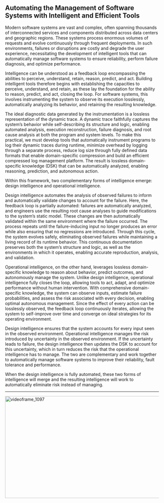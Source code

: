 Automating the Management of Software Systems with Intelligent and Efficient Tools
--------------
Modern software systems are vast and complex, often spanning thousands of interconnected services and components distributed across data centers and geographic regions. These systems process enormous volumes of requests and evolve continuously through frequent deployments. In such environments, failures or disruptions are costly and degrade the user experience, necessitating the development of intelligent tools that can automatically manage software systems to ensure reliability, perform failure diagnosis, and optimize performance.

Intelligence can be understood as a feedback loop encompassing the abilities to perceive, understand, retain, reason, predict, and act. Building intelligent tools therefore begins with establishing the capacities to perceive, understand, and retain, as these lay the foundation for the ability to reason, predict, and act, closing the loop. For software systems, this involves instrumenting the system to observe its execution losslessly, automatically analyzing its behavior, and retaining the resulting knowledge.

The ideal diagnostic data generated by the instrumentation is a lossless representation of the dynamic trace. A dynamic trace faithfully captures the system’s behavior while self-describing its structure and logic, enabling automated analysis, execution reconstruction, failure diagnosis, and root cause analysis at both the program and system levels. To make this practical, we must develop tools that automatically instrument programs to log their dynamic traces during runtime, minimize overhead by logging through a separate process, reduce log size through fully defined data formats that enable domain-specific compression and build an efficient compressed log management platform. The result is lossless domain-specific knowledge (DSK) that can be automatically analyzed, enabling reasoning, prediction, and autonomous action.

Within this framework, two complementary forms of intelligence emerge: design intelligence and operational intelligence.

Design intelligence automates the analysis of observed failures to inform and automatically validate changes to account for the failure. Here, the feedback loop is partially automated: failures are automatically analyzed, and engineers use the resulting root cause analyses to guide modifications to the system’s static model. These changes are then automatically validated within the same environment where the failure occurred. The process repeats until the failure-inducing input no longer produces an error while also ensuring that no regressions are introduced. Through this cycle, the system evolves safely, eliminating observed failures while maintaining a living record of its runtime behavior. This continuous documentation preserves both the system’s structure and logic, as well as the environments in which it operates, enabling accurate reproduction, analysis, and validation.

Operational intelligence, on the other hand, leverages lossless domain-specific knowledge to reason about behavior, predict outcomes, and autonomously manage the system. Unlike design intelligence, operational intelligence fully closes the loop, allowing tools to act, adapt, and optimize performance without human intervention. With comprehensive domain-specific knowledge, the system can observe inputs, estimate failure probabilities, and assess the risk associated with every decision, enabling optimal autonomous management. Since the effect of every action can be losslessly observed, the feedback loop continuously iterates, allowing the system to self-improve over time and converge on ideal strategies for its operating environment.

Design intelligence ensures that the system accounts for every input seen in the observed environment. Operational intelligence manages the risk introduced by uncertainty in the observed environment. If the uncertainty leads to failure, the design intelligence then updates the DSK to account for this uncertainty, which in turn reduces the risk that the operational intelligence has to manage. The two are complementary and work together to automatically manage software systems to improve their reliability, fault tolerance and performance. 

When the design intelligence is fully automated, these two forms of intelligence will merge and the resulting intelligence will work to automatically eliminate risk instead of managing.

---------------

<img width="802" height="334" alt="videoframe_1097" src="https://github.com/user-attachments/assets/1354af30-2e0e-48a0-a03d-a79634c4e5fa" />

<!--
**vishalpalaniappan/vishalpalaniappan** is a ✨ _special_ ✨ repository because its `README.md` (this file) appears on your GitHub profile.


Here are some ideas to get you started:

- 🔭 I’m currently working on ...
- 🌱 I’m currently learning ...
- 👯 I’m looking to collaborate on ...
- 🤔 I’m looking for help with ...
- 💬 Ask me about ...
- 📫 How to reach me: ...
- 😄 Pronouns: ...
- ⚡ Fun fact: ...
-->
